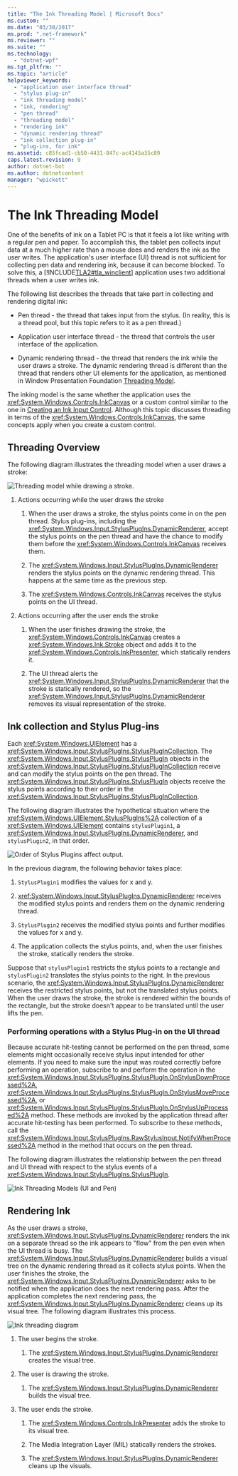 ```yaml
---
title: "The Ink Threading Model | Microsoft Docs"
ms.custom: ""
ms.date: "03/30/2017"
ms.prod: ".net-framework"
ms.reviewer: ""
ms.suite: ""
ms.technology: 
  - "dotnet-wpf"
ms.tgt_pltfrm: ""
ms.topic: "article"
helpviewer_keywords: 
  - "application user interface thread"
  - "stylus plug-in"
  - "ink threading model"
  - "ink, rendering"
  - "pen thread"
  - "threading model"
  - "rendering ink"
  - "dynamic rendering thread"
  - "ink collection plug-in"
  - "plug-ins, for ink"
ms.assetid: c85fcad1-cb50-4431-847c-ac4145a35c89
caps.latest.revision: 9
author: dotnet-bot
ms.author: dotnetcontent
manager: "wpickett"
---
```

# The Ink Threading Model
One of the benefits of ink on a Tablet PC is that it feels a lot like writing with a regular pen and paper.  To accomplish this, the tablet pen collects input data at a much higher rate than a mouse does and renders the ink as the user writes.  The application's user interface (UI) thread is not sufficient for collecting pen data and rendering ink, because it can become blocked.  To solve this, a [!INCLUDE[TLA2#tla_winclient](../../../../includes/tla2sharptla-winclient-md.md)] application uses two additional threads when a user writes ink.  
  
 The following list describes the threads that take part in collecting and rendering digital ink:  
  
-   Pen thread - the thread that takes input from the stylus.  (In reality, this is a thread pool, but this topic refers to it as a pen thread.)  
  
-   Application user interface thread - the thread that controls the user interface of the application.  
  
-   Dynamic rendering thread - the thread that renders the ink while the user draws a stroke. The dynamic rendering thread is different than the thread that renders other UI elements for the application, as mentioned in Window Presentation Foundation [Threading Model](../../../../docs/framework/wpf/advanced/threading-model.md).  
  
 The inking model is the same whether the application uses the <xref:System.Windows.Controls.InkCanvas> or a custom control similar to the one in [Creating an Ink Input Control](../../../../docs/framework/wpf/advanced/creating-an-ink-input-control.md).  Although this topic discusses threading in terms of the <xref:System.Windows.Controls.InkCanvas>, the same concepts apply when you create a custom control.  
  
## Threading Overview  
 The following diagram illustrates the threading model when a user draws a stroke:  
  
 ![Threading model while drawing a stroke.](../../../../docs/framework/wpf/advanced/media/inkthreading-drawingink.png "InkThreading_DrawingInk")  
  
1.  Actions occurring while the user draws the stroke  
  
    1.  When the user draws a stroke, the stylus points come in on the pen thread.  Stylus plug-ins, including the <xref:System.Windows.Input.StylusPlugIns.DynamicRenderer>, accept the stylus points on the pen thread and have the chance to modify them before the <xref:System.Windows.Controls.InkCanvas> receives them.  
  
    2.  The <xref:System.Windows.Input.StylusPlugIns.DynamicRenderer> renders the stylus points on the dynamic rendering thread. This happens at the same time as the previous step.  
  
    3.  The <xref:System.Windows.Controls.InkCanvas> receives the stylus points on the UI thread.  
  
2.  Actions occurring after the user ends the stroke  
  
    1.  When the user finishes drawing the stroke, the <xref:System.Windows.Controls.InkCanvas> creates a <xref:System.Windows.Ink.Stroke> object and adds it to the <xref:System.Windows.Controls.InkPresenter>, which statically renders it.  
  
    2.  The UI thread alerts the <xref:System.Windows.Input.StylusPlugIns.DynamicRenderer> that the stroke is statically rendered, so the <xref:System.Windows.Input.StylusPlugIns.DynamicRenderer> removes its visual representation of the stroke.  
  
## Ink collection and Stylus Plug-ins  
 Each <xref:System.Windows.UIElement> has a <xref:System.Windows.Input.StylusPlugIns.StylusPlugInCollection>.  The <xref:System.Windows.Input.StylusPlugIns.StylusPlugIn> objects in the <xref:System.Windows.Input.StylusPlugIns.StylusPlugInCollection> receive and can modify the stylus points on the pen thread. The <xref:System.Windows.Input.StylusPlugIns.StylusPlugIn> objects receive the stylus points according to their order in the <xref:System.Windows.Input.StylusPlugIns.StylusPlugInCollection>.  
  
 The following diagram illustrates the hypothetical situation where the <xref:System.Windows.UIElement.StylusPlugIns%2A> collection of a <xref:System.Windows.UIElement> contains `stylusPlugin1`, a <xref:System.Windows.Input.StylusPlugIns.DynamicRenderer>, and `stylusPlugin2`, in that order.  
  
 ![Order of Stylus Plugins affect output.](../../../../docs/framework/wpf/advanced/media/inkthreading-pluginorder.png "InkThreading_PluginOrder")  
  
 In the previous diagram, the following behavior takes place:  
  
1.  `StylusPlugin1` modifies the values for x and y.  
  
2.  <xref:System.Windows.Input.StylusPlugIns.DynamicRenderer> receives the modified stylus points and renders them on the dynamic rendering thread.  
  
3.  `StylusPlugin2` receives the modified stylus points and further modifies the values for x and y.  
  
4.  The application collects the stylus points, and, when the user finishes the stroke, statically renders the stroke.  
  
 Suppose that `stylusPlugin1` restricts the stylus points to a rectangle and `stylusPlugin2` translates the stylus points to the right.  In the previous scenario, the <xref:System.Windows.Input.StylusPlugIns.DynamicRenderer> receives the restricted stylus points, but not the translated stylus points.  When the user draws the stroke, the stroke is rendered within the bounds of the rectangle, but the stroke doesn't appear to be translated until the user lifts the pen.  
  
### Performing operations with a Stylus Plug-in on the UI thread  
 Because accurate hit-testing cannot be performed on the pen thread, some elements might occasionally receive stylus input intended for other elements. If you need to make sure the input was routed correctly before performing an operation, subscribe to and perform the operation in the <xref:System.Windows.Input.StylusPlugIns.StylusPlugIn.OnStylusDownProcessed%2A>, <xref:System.Windows.Input.StylusPlugIns.StylusPlugIn.OnStylusMoveProcessed%2A>, or <xref:System.Windows.Input.StylusPlugIns.StylusPlugIn.OnStylusUpProcessed%2A> method. These methods are invoked by the application thread after accurate hit-testing has been performed. To subscribe to these methods, call the <xref:System.Windows.Input.StylusPlugIns.RawStylusInput.NotifyWhenProcessed%2A> method in the method that occurs on the pen thread.  
  
 The following diagram illustrates the relationship between the pen thread and UI thread with respect to the stylus events of a <xref:System.Windows.Input.StylusPlugIns.StylusPlugIn>.  
  
 ![Ink Threading Models &#40;UI and Pen&#41;](../../../../docs/framework/wpf/advanced/media/inkthreading-plugincallbacks.png "InkThreading_PluginCallbacks")  
  
## Rendering Ink  
 As the user draws a stroke, <xref:System.Windows.Input.StylusPlugIns.DynamicRenderer> renders the ink on a separate thread so the ink appears to "flow" from the pen even when the UI thread is busy.  The <xref:System.Windows.Input.StylusPlugIns.DynamicRenderer> builds a visual tree on the dynamic rendering thread as it collects stylus points.  When the user finishes the stroke, the <xref:System.Windows.Input.StylusPlugIns.DynamicRenderer> asks to be notified when the application does the next rendering pass.  After the application completes the next rendering pass, the <xref:System.Windows.Input.StylusPlugIns.DynamicRenderer> cleans up its visual tree.  The following diagram illustrates this process.  
  
 ![Ink threading diagram](../../../../docs/framework/wpf/advanced/media/inkthreading-visualtree.png "InkThreading_VisualTree")  
  
1.  The user begins the stroke.  
  
    1.  The <xref:System.Windows.Input.StylusPlugIns.DynamicRenderer> creates the visual tree.  
  
2.  The user is drawing the stroke.  
  
    1.  The <xref:System.Windows.Input.StylusPlugIns.DynamicRenderer> builds the visual tree.  
  
3.  The user ends the stroke.  
  
    1.  The <xref:System.Windows.Controls.InkPresenter> adds the stroke to its visual tree.  
  
    2.  The Media Integration Layer (MIL) statically renders the strokes.  
  
    3.  The <xref:System.Windows.Input.StylusPlugIns.DynamicRenderer> cleans up the visuals.